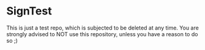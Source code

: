 # SignTest
This is just a test repo, which is subjected to be deleted at any time. You are strongly advised to NOT use this repository, unless you have a reason to do so ;)

